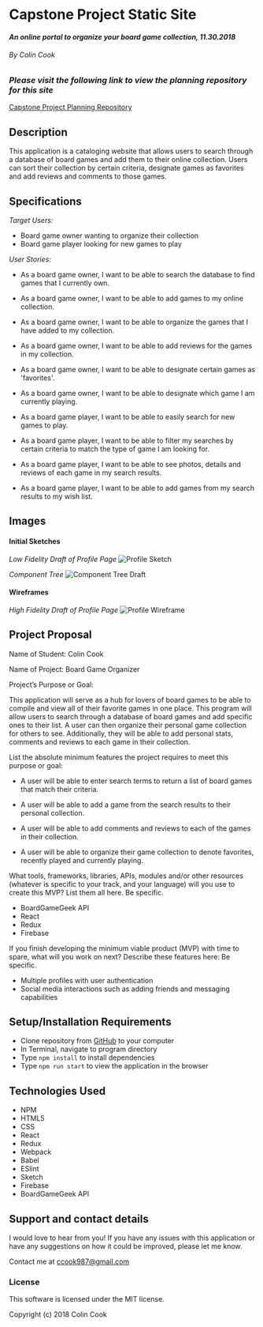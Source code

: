 # **Capstone Project Static Site**

#### _An online portal to organize your board game collection, 11.30.2018_

###### By Colin Cook


###  _Please visit the following link to view the planning repository for this site_ 
[Capstone Project Planning Repository](https://github.com/ccook987/capstone-project.git)


## Description

This application is a cataloging website that allows users to search through a database of board games and add them to their online collection. Users can sort their collection by certain criteria, designate games as favorites and add reviews and comments to those games.


## Specifications

_Target Users:_

* Board game owner wanting to organize their collection
* Board game player looking for new games to play

_User Stories:_

* As a board game owner, I want to be able to search the database to find games that I currently own.
* As a board game owner, I want to be able to add games to my online collection.
* As a board game owner, I want to be able to organize the games that I have added to my collection.
* As a board game owner, I want to be able to add reviews for the games in my collection.
* As a board game owner, I want to be able to designate certain games as 'favorites'.
* As a board game owner, I want to be able to designate which game I am currently playing.

* As a board game player, I want to be able to easily search for new games to play.
* As a board game player, I want to be able to filter my searches by certain criteria to match the type of game I am looking for.
* As a board game player, I want to be able to see photos, details and reviews of each game in my search results.
* As a board game player, I want to be able to add games from my search results to my wish list.


## Images

#### Initial Sketches

_Low Fidelity Draft of Profile Page_
![Profile Sketch](src/assets/images/profile-page-drawing.jpg)

_Component Tree_
![Component Tree Draft](src/assets/images/component-tree-draft.jpg)

#### Wireframes

_High Fidelity Draft of Profile Page_
![Profile Wireframe](src/assets/images/profile-page-sketch.png)

## Project Proposal

Name of Student: Colin Cook

Name of Project: Board Game Organizer

Project’s Purpose or Goal:

This application will serve as a hub for lovers of board games to be able to compile and view all of their favorite games in one place. This program will allow users to search through a database of board games and add specific ones to their list. A user can then organize their personal game collection for others to see. Additionally, they will be able to add personal stats, comments and reviews to each game in their collection.

List the absolute minimum features the project requires to meet this purpose or goal:

* A user will be able to enter search terms to return a list of board games that match their criteria.

* A user will be able to add a game from the search results to their personal collection.

* A user will be able to add comments and reviews to each of the games in their collection.

* A user will be able to organize their game collection to denote favorites, recently played and currently playing.

What tools, frameworks, libraries, APIs, modules and/or other resources (whatever is specific to your track, and your language) will you use to create this MVP? List them all here. Be specific.

* BoardGameGeek API
* React
* Redux
* Firebase

If you finish developing the minimum viable product (MVP) with time to spare, what will you work on next? Describe these features here: Be specific.

* Multiple profiles with user authentication
* Social media interactions such as adding friends and messaging capabilities



## Setup/Installation Requirements

* Clone repository from [GitHub](https://github.com/ccook987/capstone-project.git) to your computer
* In Terminal, navigate to program directory
* Type ``npm install`` to install dependencies
* Type ``npm run start`` to view the application in the browser


## Technologies Used

* NPM
* HTML5
* CSS
* React
* Redux
* Webpack
* Babel
* ESlint
* Sketch
* Firebase
* BoardGameGeek API

## Support and contact details

I would love to hear from you! If you have any issues with this application or have any suggestions on how it could be improved, please let me know.

Contact me at [ccook987@gmail.com](mailto:ccook987@gmail.com)


### License

This software is licensed under the MIT license.

Copyright (c) 2018 Colin Cook
